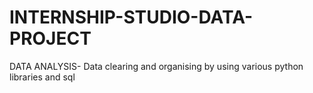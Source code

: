 # INTERNSHIP-STUDIO-DATA-PROJECT
DATA ANALYSIS- Data clearing and organising by using various python libraries and sql
